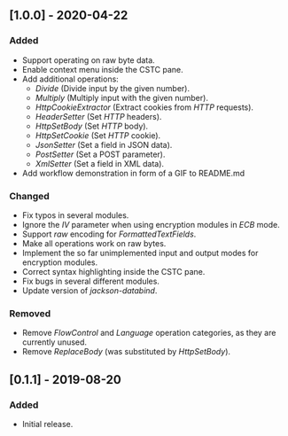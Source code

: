 ## [1.0.0] - 2020-04-22

### Added

* Support operating on raw byte data.
* Enable context menu inside the CSTC pane.
* Add additional operations:
  * *Divide* (Divide input by the given number).
  * *Multiply* (Multiply input with the given number).
  * *HttpCookieExtractor* (Extract cookies from *HTTP* requests).
  * *HeaderSetter* (Set *HTTP* headers).
  * *HttpSetBody* (Set *HTTP* body).
  * *HttpSetCookie* (Set *HTTP* cookie).
  * *JsonSetter* (Set a field in JSON data).
  * *PostSetter* (Set a POST parameter).
  * *XmlSetter* (Set a field in XML data).
* Add workflow demonstration in form of a GIF to README.md

### Changed

* Fix typos in several modules.
* Ignore the *IV* parameter when using encryption modules in *ECB* mode.
* Support *raw* encoding for *FormattedTextFields*.
* Make all operations work on raw bytes.
* Implement the so far unimplemented input and output modes for encryption modules.
* Correct syntax highlighting inside the CSTC pane.
* Fix bugs in several different modules.
* Update version of *jackson-databind*.

### Removed

* Remove *FlowControl* and *Language* operation categories, as they are currently unused.
* Remove *ReplaceBody* (was substituted by *HttpSetBody*).

## [0.1.1] - 2019-08-20

### Added

* Initial release.
